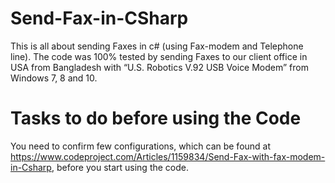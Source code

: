 # Send-Fax-in-CSharp
This is all about sending Faxes in c# (using Fax-modem and Telephone line). The code was 100% tested by sending Faxes to our client office in USA from Bangladesh with “U.S. Robotics V.92 USB Voice Modem” from Windows 7, 8 and 10.


# Tasks to do before using the Code
You need to confirm few configurations, which can be found at https://www.codeproject.com/Articles/1159834/Send-Fax-with-fax-modem-in-Csharp, before you start using the code.
